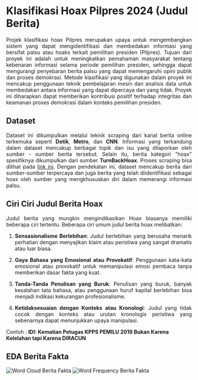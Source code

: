 # Klasifikasi Hoax Pilpres 2024 (Judul Berita)
<p align='justify'>Projek klasifikasi hoax Pilpres merupakan upaya untuk mengembangkan sistem yang dapat mengidentifikasi dan membedakan informasi yang bersifat palsu atau hoaks terkait pemilihan presiden (Pilpres). Tujuan dari proyek ini adalah untuk meningkatkan pemahaman masyarakat tentang kebenaran informasi selama periode pemilihan presiden, sehingga dapat mengurangi penyebaran berita palsu yang dapat memengaruhi opini publik dan proses demokrasi. Metode klasifikasi yang digunakan dalam proyek ini mencakup penggunaan teknik pembelajaran mesin dan analisis data untuk membedakan antara informasi yang dapat dipercaya dan yang tidak. Proyek ini diharapkan dapat memberikan kontribusi positif terhadap integritas dan keamanan proses demokrasi dalam konteks pemilihan presiden.</p>

## Dataset 
<p align='justify'>Dataset ini dikumpulkan melalui teknik scraping dari kanal berita online terkemuka seperti <b>Detik</b>, <b>Metro</b>, dan <b>CNN</b>. Informasi yang terkandung dalam dataset mencakup berbagai topik dan isu yang dilaporkan oleh sumber - sumber berita tersebut. Selain itu, berita kategori "hoax" spesifiknya dikumpulkan dari sumber <b>TurnBackHoax</b>. Proses scraping bisa dilihat pada <a href="https://github.com/AptaArkana/scraping_berita">link ini</a>. Dengan pendekatan ini, dataset mencakup berita dari sumber-sumber terpercaya dan juga berita yang telah diidentifikasi sebagai hoax oleh sumber yang mengkhususkan diri dalam memerangi informasi palsu.</p>

## Ciri Ciri Judul Berita Hoax
<p align='justify'>Judul berita yang mungkin mengindikasikan Hoax biasanya memiliki beberapa ciri tertentu. Beberapa ciri umum judul berita hoax melibatkan:</p>
<ol type="1">
  <li><p align='justify'><b>Sensasionalisme Berlebihan</b>: Judul berlebihan yang berusaha menarik perhatian dengan menyajikan klaim atau peristiwa yang sangat dramatis atau luar biasa.</p></li>
  <li><p align='justify'><b>Gaya Bahasa yang Emosional atau Provokatif</b>: Penggunaan kata-kata emosional atau provokatif untuk memanipulasi emosi pembaca tanpa memberikan dasar fakta yang kuat.</p></li>
  <li><p align='justify'><b>Tanda-Tanda Penulisan yang Buruk</b>: Penulisan yang buruk, banyak kesalahan tata bahasa, atau penggunaan huruf kapital berlebihan bisa menjadi indikasi kekurangan profesionalisme.</p></li>
  <li><p align='justify'><b>Ketidaksesuaian dengan Konteks atau Kronologi</b>: Judul yang tidak cocok dengan konteks atau urutan kronologis peristiwa yang sebenarnya dapat menunjukkan upaya manipulasi.</p></li>
</ol>  
Contoh : <b>IDI: Kematian Petugas KPPS PEMILU 2019 Bukan Karena Kelelahan tapi Karena DIRACUN</b>

## EDA Berita Fakta
![Word Cloud Berita Fakta](https://github.com/AptaArkana/hoax_pilpres_24/assets/79633073/88422550-573f-42af-9757-ab92801e0d21)
![Word Frequency Berita Fakta](https://github.com/AptaArkana/hoax_pilpres_24/assets/79633073/09a45679-0252-4d04-8c57-8c06e938176d)


